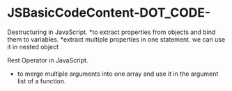 # JSBasicCodeContent-DOT_CODE-

Destructuring in JavaScript.
*to extract properties from objects and bind them to variables.
*extract multiple properties in one statement. we can use it in nested object

Rest Operator in JavaScript.
* to merge multiple arguments into one array and use it in the argument list of a function.
